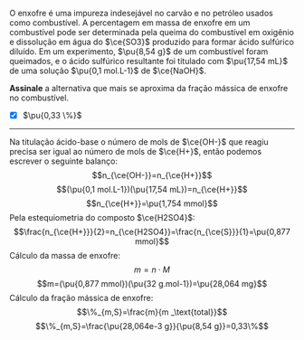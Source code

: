 O enxofre é uma impureza indesejável no carvão e no petróleo usados como combustível. A percentagem em massa de enxofre em um combustível pode ser determinada pela queima do combustível em oxigênio e dissolução em água do $\ce{SO3}$ produzido para formar ácido sulfúrico diluído. Em um experimento, $\pu{8,54 g}$ de um combustível foram queimados, e o ácido sulfúrico resultante foi titulado com $\pu{17,54 mL}$ de uma solução $\pu{0,1 mol.L-1}$ de $\ce{NaOH}$. 

**Assinale** a alternativa que mais se aproxima da fração mássica de enxofre no combustível.

- [x] $\pu{0,33 \%}$

---

Na titulação ácido-base o número de mols de $\ce{OH-}$ que reagiu precisa ser igual ao número de mols de  $\ce{H+}$, então podemos escrever o seguinte balanço:
$$n_{\ce{OH-}}=n_{\ce{H+}}$$
$$(\pu{0,1 mol.L-1})(\pu{17,54 mL})=n_{\ce{H+}}$$
$$n_{\ce{H+}}=\pu{1,754 mmol}$$
Pela estequiometria do composto $\ce{H2SO4}$:
$$\frac{n_{\ce{H+}}}{2}=n_{\ce{H2SO4}}=\frac{n_{\ce{S}}}{1}=\pu{0,877 mmol}$$
Cálculo da massa de enxofre:
$$m= n \cdot M$$
$$m=(\pu{0,877 mmol})(\pu{32 g.mol-1})=\pu{28,064 mg}$$
Cálculo da fração mássica de enxofre:
$$\%_{m,S}=\frac{m}{m _\text{total}}$$
$$\%_{m,S}=\frac{\pu{28,064e-3 g}}{\pu{8,54 g}}=0,33\%$$

